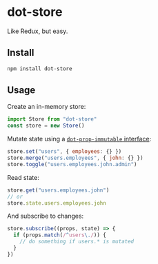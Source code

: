 # dot-store

Like Redux, but easy.

## Install

```js
npm install dot-store
```

## Usage

Create an in-memory store:

```js
import Store from "dot-store"
const store = new Store()
```

Mutate state using a [`dot-prop-immutable` interface](https://github.com/debitoor/dot-prop-immutable#readme):

```js
store.set("users", { employees: {} })
store.merge("users.employees", { john: {} })
store.toggle("users.employees.john.admin")
```

Read state:

```js
store.get("users.employees.john")
// or
store.state.users.employees.john
```

And subscribe to changes:

```js
store.subscribe((props, state) => {
  if (props.match(/^users\./)) {
    // do something if users.* is mutated
  }
})
```
